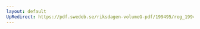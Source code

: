 ```yaml
---
layout: default
UpRedirect: https://pdf.swedeb.se/riksdagen-volumeG-pdf/199495/reg_199495_SoU.pdf
---
```

